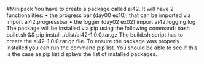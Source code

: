 #Minipack
You have to create a package called ai42. It will have 2 functionalities:
• the progress bar (day00 ex10), that can be imported via import ai42.progressbar
• the logger (day02 ex02) import ai42.logging.log
The package will be installed via pip using the following command:
bash build.sh && pip install ./dist/ai42-1.0.0.tar.gz 
The build.sh script has to create the ai42-1.0.0.tar.gz file.
To ensure the package was properly installed you can run the command pip list. You should be able to see if this is the case as pip list displays the list of installed packages.
